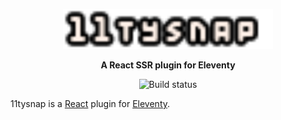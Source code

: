 <p align="center">
  <img
    alt="11tysnap"
    src="https://github.com/hendotcat/11tysnap/raw/trunk/11tysnap.svg"
    height="64"
  />
</p>

<p align="center">
  <strong>
    A React SSR plugin for Eleventy
  </strong>
</p>

<p align="center">
  <img
    src="https://github.com/hendotcat/11tysnap/actions/workflows/publish.yml/badge.svg"
    alt="Build status"
  />
</p>

11tysnap is a [React] plugin for [Eleventy].

[React]: https://reactjs.org
[Eleventy]: https://www.11ty.dev/